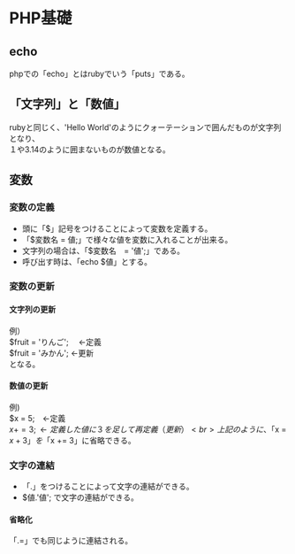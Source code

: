 # PHP基礎

## echo
phpでの「echo」とはrubyでいう「puts」である。

## 「文字列」と「数値」
rubyと同じく、'Hello World'のようにクォーテーションで囲んだものが文字列となり、<br>
  １や3.14のように囲まないものが数値となる。

## 変数

### 変数の定義
- 頭に「$」記号をつけることによって変数を定義する。
- 「$変数名 = 値;」で様々な値を変数に入れることが出来る。
- 文字列の場合は、「$変数名　= '値';」である。
- 呼び出す時は、「echo $値」とする。

### 変数の更新
#### 文字列の更新
例）<br>
$fruit = 'りんご';　 ←定義<br>
$fruit = 'みかん'; ←更新<br>
となる。
#### 数値の更新
例)<br>
$x = 5;　←定義<br>
$x += 3; ←定義した値に３を足して再定義（更新）<br>
上記のように、「$x = $x + 3」を「$x += 3」に省略できる。

### 文字の連結
- 「.」をつけることによって文字の連結ができる。
- $値.'値'; で文字の連結ができる。
#### 省略化
「.=」でも同じように連結される。
